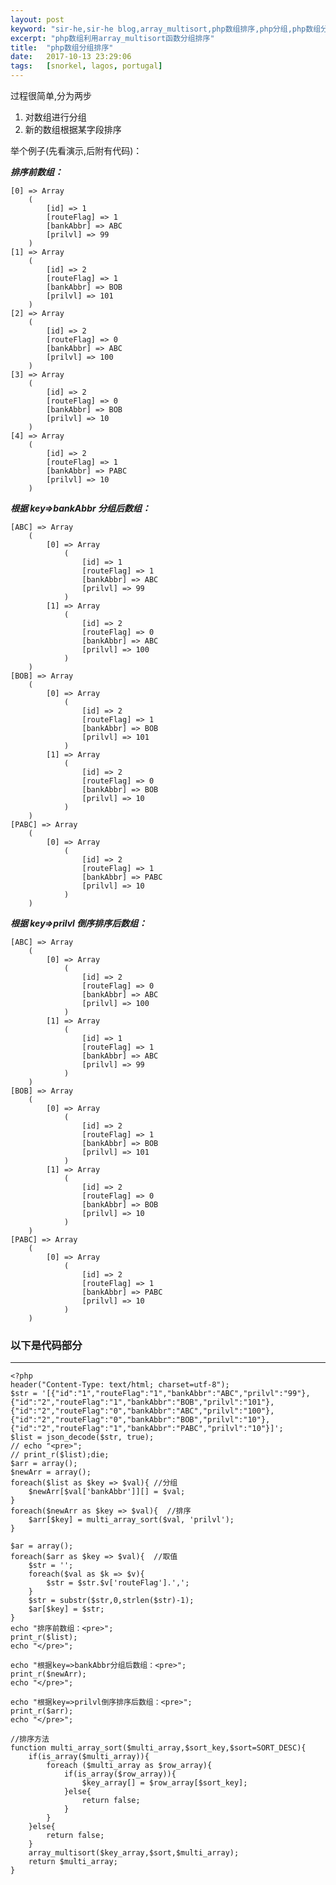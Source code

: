 ```yaml
---
layout: post
keyword: "sir-he,sir-he blog,array_multisort,php数组排序,php分组,php数组分组排序"
excerpt: "php数组利用array_multisort函数分组排序"
title:  "php数组分组排序"
date:   2017-10-13 23:29:06
tags:   [snorkel, lagos, portugal]
---
```


过程很简单,分为两步
1. 对数组进行分组
2. 新的数组根据某字段排序

举个例子(先看演示,后附有代码)：

***排序前数组：***


    [0] => Array
        (
            [id] => 1
            [routeFlag] => 1
            [bankAbbr] => ABC
            [prilvl] => 99
        )
    [1] => Array
        (
            [id] => 2
            [routeFlag] => 1
            [bankAbbr] => BOB
            [prilvl] => 101
        )
    [2] => Array
        (
            [id] => 2
            [routeFlag] => 0
            [bankAbbr] => ABC
            [prilvl] => 100
        )
    [3] => Array
        (
            [id] => 2
            [routeFlag] => 0
            [bankAbbr] => BOB
            [prilvl] => 10
        )
    [4] => Array
        (
            [id] => 2
            [routeFlag] => 1
            [bankAbbr] => PABC
            [prilvl] => 10
        )

***根据 key=>bankAbbr 分组后数组：***

    [ABC] => Array
        (
            [0] => Array
                (
                    [id] => 1
                    [routeFlag] => 1
                    [bankAbbr] => ABC
                    [prilvl] => 99
                )
            [1] => Array
                (
                    [id] => 2
                    [routeFlag] => 0
                    [bankAbbr] => ABC
                    [prilvl] => 100
                )
        )
    [BOB] => Array
        (
            [0] => Array
                (
                    [id] => 2
                    [routeFlag] => 1
                    [bankAbbr] => BOB
                    [prilvl] => 101
                )
            [1] => Array
                (
                    [id] => 2
                    [routeFlag] => 0
                    [bankAbbr] => BOB
                    [prilvl] => 10
                )
        )
    [PABC] => Array
        (
            [0] => Array
                (
                    [id] => 2
                    [routeFlag] => 1
                    [bankAbbr] => PABC
                    [prilvl] => 10
                )
        )

***根据 key=>prilvl 倒序排序后数组：***

    [ABC] => Array
        (
            [0] => Array
                (
                    [id] => 2
                    [routeFlag] => 0
                    [bankAbbr] => ABC
                    [prilvl] => 100
                )
            [1] => Array
                (
                    [id] => 1
                    [routeFlag] => 1
                    [bankAbbr] => ABC
                    [prilvl] => 99
                )
        )
    [BOB] => Array
        (
            [0] => Array
                (
                    [id] => 2
                    [routeFlag] => 1
                    [bankAbbr] => BOB
                    [prilvl] => 101
                )
            [1] => Array
                (
                    [id] => 2
                    [routeFlag] => 0
                    [bankAbbr] => BOB
                    [prilvl] => 10
                )
        )
    [PABC] => Array
        (
            [0] => Array
                (
                    [id] => 2
                    [routeFlag] => 1
                    [bankAbbr] => PABC
                    [prilvl] => 10
                )
        )

### 以下是代码部分

------------------
    
    <?php
    header("Content-Type: text/html; charset=utf-8");
    $str = '[{"id":"1","routeFlag":"1","bankAbbr":"ABC","prilvl":"99"},{"id":"2","routeFlag":"1","bankAbbr":"BOB","prilvl":"101"},{"id":"2","routeFlag":"0","bankAbbr":"ABC","prilvl":"100"},{"id":"2","routeFlag":"0","bankAbbr":"BOB","prilvl":"10"},{"id":"2","routeFlag":"1","bankAbbr":"PABC","prilvl":"10"}]';
    $list = json_decode($str, true);
    // echo "<pre>";
    // print_r($list);die;
    $arr = array();
    $newArr = array();
    foreach($list as $key => $val){ //分组
        $newArr[$val['bankAbbr']][] = $val;
    }
    foreach($newArr as $key => $val){  //排序
        $arr[$key] = multi_array_sort($val, 'prilvl');
    }

    $ar = array();
    foreach($arr as $key => $val){  //取值
        $str = '';
        foreach($val as $k => $v){
            $str = $str.$v['routeFlag'].',';
        }
        $str = substr($str,0,strlen($str)-1);
        $ar[$key] = $str;
    }
    echo "排序前数组：<pre>";
    print_r($list);
    echo "</pre>";

    echo "根据key=>bankAbbr分组后数组：<pre>";
    print_r($newArr);
    echo "</pre>";

    echo "根据key=>prilvl倒序排序后数组：<pre>";
    print_r($arr);
    echo "</pre>";
    
    //排序方法
    function multi_array_sort($multi_array,$sort_key,$sort=SORT_DESC){
        if(is_array($multi_array)){
            foreach ($multi_array as $row_array){
                if(is_array($row_array)){
                    $key_array[] = $row_array[$sort_key];
                }else{
                    return false;
                }
            }
        }else{
            return false;
        }
        array_multisort($key_array,$sort,$multi_array);
        return $multi_array;
    }
